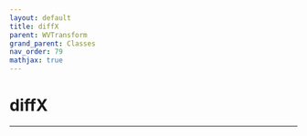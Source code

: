 ```yaml
---
layout: default
title: diffX
parent: WVTransform
grand_parent: Classes
nav_order: 79
mathjax: true
---
```


#  diffX




---

